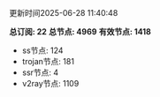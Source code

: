 更新时间2025-06-28 11:40:48

**总订阅: 22**
**总节点: 4969**
**有效节点: 1418**
- ss节点: 124
- trojan节点: 181
- ssr节点: 4
- v2ray节点: 1109

